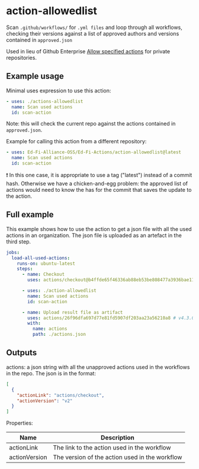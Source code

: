 # action-allowedlist

Scan `.github/workflows/` for `.yml files` and loop through all workflows,
checking their versions against a list of approved authors and versions
contained in `approved.json`

Used in lieu of Github Enterprise [Allow specified
actions](https://docs.github.com/en/repositories/managing-your-repositorys-settings-and-features/enabling-features-for-your-repository/managing-github-actions-settings-for-a-repository#allowing-specific-actions-to-run)
for private repositories.

## Example usage

Minimal uses expression to use this action:

``` yaml
- uses: ./actions-allowedlist
  name: Scan used actions
  id: scan-action
```

Note: this will check the current repo against the actions contained in
`approved.json`.

Example for calling this action from a different repository:

```yml
- uses: Ed-Fi-Alliance-OSS/Ed-Fi-Actions/action-allowedlist@latest
  name: Scan used actions
  id: scan-action
```

❗ In this one case, it is appropriate to use a tag ("latest") instead of a
commit hash. Otherwise we have a chicken-and-egg problem: the approved list of
actions would need to know the has for the commit that saves the update to the
action.

## Full example

This example shows how to use the action to get a json file with all the used
actions in an organization. The json file is uploaded as an artefact in the
third step.

``` yaml
jobs:
  load-all-used-actions:
    runs-on: ubuntu-latest
    steps:
      - name: Checkout
        uses: actions/checkout@b4ffde65f46336ab88eb53be808477a3936bae11 # v4.1.1

      - uses: ./action-allowedlist
        name: Scan used actions
        id: scan-action

      - name: Upload result file as artifact
        uses: actions/26f96dfa697d77e81fd5907df203aa23a56210a8 # v4.3.0
        with:
          name: actions
          path: ./actions.json
```

## Outputs

actions: a json string with all the unapproved actions used in the workflows in
the repo. The json is in the format:

``` json
[
  {
    "actionLink": "actions/checkout",
    "actionVersion": "v2"
  }
]
```

Properties:

| Name          | Description                                    |
| ------------- | ---------------------------------------------- |
| actionLink    | The link to the action used in the workflow    |
| actionVersion | The version of the action used in the workflow |
